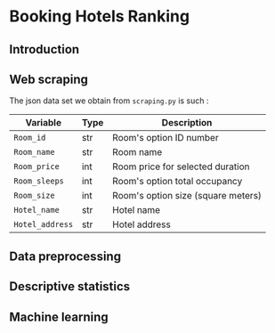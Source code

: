 # Booking Hotels Ranking

## Introduction

## Web scraping

The json data set we obtain from `scraping.py` is such :

|Variable    |Type    |Description                        |
|------------|--------|-----------------------------------|
|`Room_id`   |str     |Room's option ID number            |
|`Room_name` |str     |Room name                          |
|`Room_price`|int     |Room price for selected duration   |
|`Room_sleeps`|int     |Room's option total occupancy     |
|`Room_size` |int    |Room's option size (square meters)  |
|`Hotel_name` |str     |Hotel name                        |
|`Hotel_address` |str     |Hotel address                     |

## Data preprocessing

## Descriptive statistics

## Machine learning
